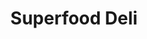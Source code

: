---
title: "Superfood Deli"
url: /wien/superfood-deli-mariahilfer-strasse-raimundhof/
shop: Feinkost
---